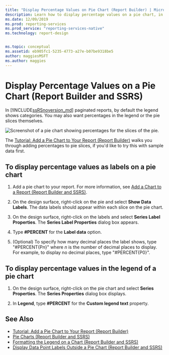 ```yaml
---
title: "Display Percentage Values on Pie Chart (Report Builder) | Microsoft Docs"
description: Learn how to display percentage values on a pie chart, in the legend or in the pie slices in Report Builder.
ms.date: 12/09/2019
ms.prod: reporting-services
ms.prod_service: "reporting-services-native"
ms.technology: report-design


ms.topic: conceptual
ms.assetid: eb905fc1-5235-4773-a27e-b07be9318be5
author: maggiesMSFT
ms.author: maggies
---
```

# Display Percentage Values on a Pie Chart (Report Builder and SSRS)
In [!INCLUDE[ssRSnoversion_md](../../includes/ssrsnoversion-md.md)] paginated reports, by default the legend shows categories. You may also want percentages in the legend or the pie slices themselves.   

![Screenshot of a pie chart showing percentages for the slices of the pie.](../../reporting-services/media/report-builder-pie-chart-preview-percents.png)

 The [Tutorial: Add a Pie Chart to Your Report (Report Builder)](../tutorial-add-a-pie-chart-to-your-report-report-builder.md) walks you through adding percentages to pie slices, if you'd like to try this with sample data first.
 
  
## To display percentage values as labels on a pie chart  
  
1.  Add a pie chart to your report. For more information, see [Add a Chart to a Report &#40;Report Builder and SSRS&#41;](../../reporting-services/report-design/add-a-chart-to-a-report-report-builder-and-ssrs.md).  
  
2.  On the design surface, right-click on the pie and select **Show Data Labels**. The data labels should appear within each slice on the pie chart.  
  
3.  On the design surface, right-click on the labels and select **Series Label Properties**. The **Series Label Properties** dialog box appears.  
  
4.  Type **#PERCENT** for the **Label data** option.  
  
5.  (Optional) To specify how many decimal places the label shows, type "#PERCENT{P*n*}" where *n* is the number of decimal places to display. For example, to display no decimal places, type "#PERCENT{P0}".  
  
## To display percentage values in the legend of a pie chart  
  
1.  On the design surface, right-click on the pie chart and select **Series Properties**. The **Series Properties** dialog box displays.  
  
2.  In **Legend**, type **#PERCENT** for the **Custom legend text** property.  
  
## See Also  
* [Tutorial: Add a Pie Chart to Your Report (Report Builder)](../tutorial-add-a-pie-chart-to-your-report-report-builder.md)
*  [Pie Charts &#40;Report Builder and SSRS&#41;](../../reporting-services/report-design/pie-charts-report-builder-and-ssrs.md)   
*  [Formatting the Legend on a Chart &#40;Report Builder and SSRS&#41;](../../reporting-services/report-design/chart-legend-formatting-report-builder.md)   
*  [Display Data Point Labels Outside a Pie Chart &#40;Report Builder and SSRS&#41;](../../reporting-services/report-design/display-data-point-labels-outside-a-pie-chart-report-builder-and-ssrs.md)   
 
  
